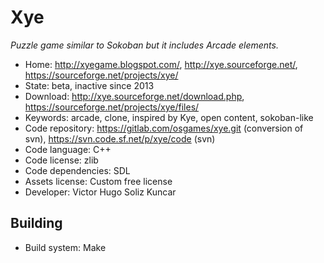 # Xye

_Puzzle game similar to Sokoban but it includes Arcade elements._

- Home: http://xyegame.blogspot.com/, http://xye.sourceforge.net/, https://sourceforge.net/projects/xye/
- State: beta, inactive since 2013
- Download: http://xye.sourceforge.net/download.php, https://sourceforge.net/projects/xye/files/
- Keywords: arcade, clone, inspired by Kye, open content, sokoban-like
- Code repository: https://gitlab.com/osgames/xye.git (conversion of svn), https://svn.code.sf.net/p/xye/code (svn)
- Code language: C++
- Code license: zlib
- Code dependencies: SDL
- Assets license: Custom free license
- Developer: Victor Hugo Soliz Kuncar

## Building

- Build system: Make
